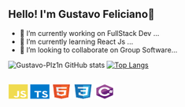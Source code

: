 ## Hello! I'm Gustavo Feliciano👋

- 🔭 I’m currently working on FullStack Dev ...
- 🌱 I’m currently learning React Js ...
- 👯 I’m looking to collaborate on Group Software...



![Gustavo-Plz1n GitHub stats](https://github-readme-stats.vercel.app/api?username=Gustavo-Plz1n&show_icons=true&theme=dark)
[![Top Langs](https://github-readme-stats.vercel.app/api/top-langs/?username=Gustavo-Plz1n&layout=compact&langs_count=16&theme=dark)](https://github.com/Gustavo-Plz1n/github-readme-stats)


<div style="display: inline_block"><br>
  <img align="center" alt="Rafa-Js" height="30" width="40" src="https://raw.githubusercontent.com/devicons/devicon/master/icons/javascript/javascript-plain.svg">
  <img align="center" alt="Rafa-Ts" height="30" width="40" src="https://raw.githubusercontent.com/devicons/devicon/master/icons/typescript/typescript-plain.svg">
  <img align="center" alt="Rafa-HTML" height="30" width="40" src="https://raw.githubusercontent.com/devicons/devicon/master/icons/html5/html5-original.svg">
  <img align="center" alt="Rafa-CSS" height="30" width="40" src="https://raw.githubusercontent.com/devicons/devicon/master/icons/css3/css3-original.svg">
  <img align="center" alt="Rafa-Csharp" height="30" width="40" src="https://raw.githubusercontent.com/devicons/devicon/master/icons/csharp/csharp-original.svg">
</div>


